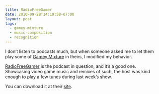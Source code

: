 ```yaml
---
title: RadioFreeGamer
date: 2010-09-28T14:19:58-07:00
layout: post
tags:
  - gamey-mixture
  - music-composition
  - recognition
---
```

I don&#8217;t listen to podcasts much, but when someone asked me to let them play some of [Gamey Mixture](http://nebyoolae.com/albums/13) in theirs, I modified my behavior.

[RadioFreeGamer](http://8bitx.com/RadioFreeGamer) is the podcast in question, and it&#8217;s a good one. Showcasing video game music and remixes of such, the host was kind enough to play a few tunes during last week&#8217;s show.

You can download it at their [site](http://8bitx.com/RadioFreeGamer).

<!--more-->
